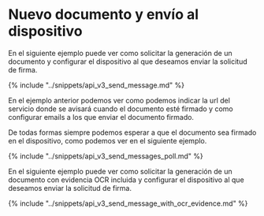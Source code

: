 # Nuevo documento y envío al dispositivo

En el siguiente ejemplo puede ver como solicitar la generación de un documento y configurar el dispositivo al que deseamos enviar la solicitud de firma.

{% include "../snippets/api_v3_send_message.md" %}

En el ejemplo anterior podemos ver como podemos indicar la url del servicio donde se avisará cuando el documento esté firmado y como configurar emails a los que enviar el documento firmado.

De todas formas siempre podemos esperar a que el documento sea firmado en el dispositivo, como podemos ver en el siguiente ejemplo.

{% include "../snippets/api_v3_send_messages_poll.md" %}

En el siguiente ejemplo puede ver como solicitar la generación de un documento con evidencia OCR incluida y configurar el dispositivo al que deseamos enviar la solicitud de firma.

{% include "../snippets/api_v3_send_message_with_ocr_evidence.md" %}
